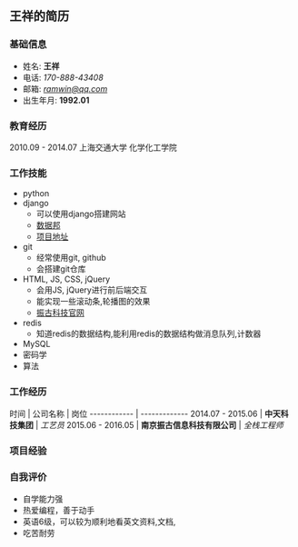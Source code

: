 ## 王祥的简历
###  基础信息
* 姓名: **王祥**
* 电话: *170-888-43408*
* 邮箱: [*ramwin@qq.com*](mailto:ramwin@qq.com)
* 出生年月: **1992.01**

### 教育经历
2010.09 - 2014.07 上海交通大学 化学化工学院

### 工作技能
* python
* django
    * 可以使用django搭建网站
    * [数据邦](http://www.zettage.net/)
    * [项目地址](http://github.com/ramwin/django_tutorial)
* git
    * 经常使用git, github
    * 会搭建git仓库
* HTML, JS, CSS, jQuery
    * 会用JS, jQuery进行前后端交互
    * 能实现一些滚动条,轮播图的效果
    * [振古科技官网](http://www.zettage.com)
* redis
    * 知道redis的数据结构,能利用redis的数据结构做消息队列,计数器
* MySQL
* 密码学
* 算法

### 工作经历

时间 | 公司名称 | 岗位
------------ | -------------
2014.07 - 2015.06 | **中天科技集团** | *工艺员*
2015.06 - 2016.05 | **南京振古信息科技有限公司** | *全栈工程师*


### 项目经验

### 自我评价
* 自学能力强
* 热爱编程，善于动手
* 英语6级，可以较为顺利地看英文资料,文档,
* 吃苦耐劳
